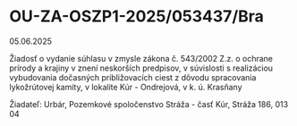 # OU-ZA-OSZP1-2025/053437/Bra

05.06.2025

Žiadosť o vydanie súhlasu v zmysle zákona č. 543/2002 Z.z. o ochrane prírody a krajiny v znení neskorších predpisov, v súvislosti s realizáciou vybudovania dočasných približovacích ciest z dôvodu spracovania lykožrútovej kamity, v lokalite Kúr - Ondrejová, v k. ú. Krasňany

Žiadateľ: Urbár, Pozemkové spoločenstvo Stráža - časť Kúr, Stráža 186, 013 04